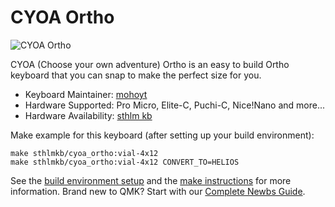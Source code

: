 # CYOA Ortho

![CYOA Ortho](https://i.imgur.com/i41MWu9.jpeg)

CYOA (Choose your own adventure) Ortho is an easy to build Ortho keyboard that you can snap to make the perfect size for you.

* Keyboard Maintainer: [mohoyt](https://github.com/mohoyt)
* Hardware Supported: Pro Micro, Elite-C, Puchi-C, Nice!Nano and more...
* Hardware Availability: [sthlm kb](https://sthlmkb.com)

Make example for this keyboard (after setting up your build environment):

    make sthlmkb/cyoa_ortho:vial-4x12
    make sthlmkb/cyoa_ortho:vial-4x12 CONVERT_TO=HELIOS

See the [build environment setup](https://docs.qmk.fm/#/getting_started_build_tools) and the [make instructions](https://docs.qmk.fm/#/getting_started_make_guide) for more information. Brand new to QMK? Start with our [Complete Newbs Guide](https://docs.qmk.fm/#/newbs).
